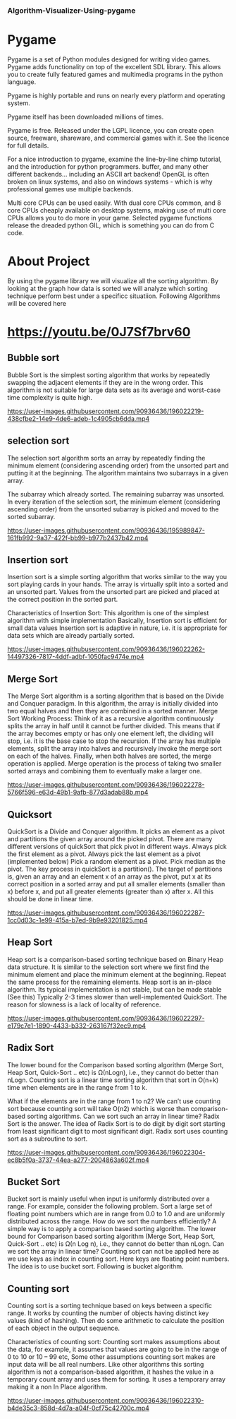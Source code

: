 ### Algorithm-Visualizer-Using-pygame
# Pygame
Pygame is a set of Python modules designed for writing video games. Pygame adds functionality on top of the excellent SDL library. This allows you to create fully featured games and multimedia programs in the python language.

Pygame is highly portable and runs on nearly every platform and operating system.

Pygame itself has been downloaded millions of times.

Pygame is free. Released under the LGPL licence, you can create open source, freeware, shareware, and commercial games with it. See the licence for full details.

For a nice introduction to pygame, examine the line-by-line chimp tutorial, and the introduction for python programmers. buffer, and many other different backends... including an ASCII art backend! OpenGL is often broken on linux systems, and also on windows systems - which is why professional games use multiple backends.

Multi core CPUs can be used easily. With dual core CPUs common, and 8 core CPUs cheaply available on desktop systems, making use of multi core CPUs allows you to do more in your game. Selected pygame functions release the dreaded python GIL, which is something you can do from C code.

# About Project 
By using the pygame library we will visualize all the sorting algorithm. By looking at the graph how data is sorted we will analyze which sorting technique perform best under a specificc situatiion. 
Following Algorithms will be covered here 
# https://youtu.be/0J7Sf7brv60
## Bubble sort 
Bubble Sort is the simplest sorting algorithm that works by repeatedly swapping the adjacent elements if they are in the wrong order. This algorithm is not suitable for large data sets as its average and worst-case time complexity is quite high.



https://user-images.githubusercontent.com/90936436/196022219-438cfbe2-14e9-4de6-adeb-1c4905cb6dda.mp4









## selection sort
The selection sort algorithm sorts an array by repeatedly finding the minimum element (considering ascending order) from the unsorted part and putting it at the beginning. 
The algorithm maintains two subarrays in a given array.

The subarray which already sorted. 
The remaining subarray was unsorted.
In every iteration of the selection sort, the minimum element (considering ascending order) from the unsorted subarray is picked and moved to the sorted subarray. 

https://user-images.githubusercontent.com/90936436/195989847-161fb992-9a37-422f-bb99-b977b2437b42.mp4



## Insertion sort 
Insertion sort is a simple sorting algorithm that works similar to the way you sort playing cards in your hands. The array is virtually split into a sorted and an unsorted part. Values from the unsorted part are picked and placed at the correct position in the sorted part.

Characteristics of Insertion Sort:
This algorithm is one of the simplest algorithm with simple implementation
Basically, Insertion sort is efficient for small data values
Insertion sort is adaptive in nature, i.e. it is appropriate for data sets which are already partially sorted.


https://user-images.githubusercontent.com/90936436/196022262-14497326-7817-4ddf-adbf-1050fac9474e.mp4







## Merge Sort
The Merge Sort algorithm is a sorting algorithm that is based on the Divide and Conquer paradigm. In this algorithm, the array is initially divided into two equal halves and then they are combined in a sorted manner.
Merge Sort Working Process:
Think of it as a recursive algorithm continuously splits the array in half until it cannot be further divided. This means that if the array becomes empty or has only one element left, the dividing will stop, i.e. it is the base case to stop the recursion. If the array has multiple elements, split the array into halves and recursively invoke the merge sort on each of the halves. Finally, when both halves are sorted, the merge operation is applied. Merge operation is the process of taking two smaller sorted arrays and combining them to eventually make a larger one.




https://user-images.githubusercontent.com/90936436/196022278-5766f596-e63d-49b1-9afb-877d3adab88b.mp4





## Quicksort
QuickSort is a Divide and Conquer algorithm. It picks an element as a pivot and partitions the given array around the picked pivot. There are many different versions of quickSort that pick pivot in different ways. 
Always pick the first element as a pivot.
Always pick the last element as a pivot (implemented below)
Pick a random element as a pivot.
Pick median as the pivot.
The key process in quickSort is a partition(). The target of partitions is, given an array and an element x of an array as the pivot, put x at its correct position in a sorted array and put all smaller elements (smaller than x) before x, and put all greater elements (greater than x) after x. All this should be done in linear time.


https://user-images.githubusercontent.com/90936436/196022287-1cc0d03c-1e99-415a-b7ed-9b9e93201825.mp4







## Heap Sort
Heap sort is a comparison-based sorting technique based on Binary Heap data structure. It is similar to the selection sort where we first find the minimum element and place the minimum element at the beginning. Repeat the same process for the remaining elements.
Heap sort is an in-place algorithm. 
Its typical implementation is not stable, but can be made stable (See this)
Typically 2-3 times slower than well-implemented QuickSort.  The reason for slowness is a lack of locality of reference.






https://user-images.githubusercontent.com/90936436/196022297-e179c7e1-1890-4433-b332-263167f32ec9.mp4




## Radix Sort
The lower bound for the Comparison based sorting algorithm (Merge Sort, Heap Sort, Quick-Sort .. etc) is Ω(nLogn), i.e., they cannot do better than nLogn. Counting sort is a linear time sorting algorithm that sort in O(n+k) time when elements are in the range from 1 to k.

What if the elements are in the range from 1 to n2? 
We can’t use counting sort because counting sort will take O(n2) which is worse than comparison-based sorting algorithms. Can we sort such an array in linear time? 
Radix Sort is the answer. The idea of Radix Sort is to do digit by digit sort starting from least significant digit to most significant digit. Radix sort uses counting sort as a subroutine to sort.



https://user-images.githubusercontent.com/90936436/196022304-ec8b5f0a-3737-44ea-a277-2004863a602f.mp4







## Bucket Sort 
Bucket sort is mainly useful when input is uniformly distributed over a range. For example, consider the following problem. 
Sort a large set of floating point numbers which are in range from 0.0 to 1.0 and are uniformly distributed across the range. How do we sort the numbers efficiently?
A simple way is to apply a comparison based sorting algorithm. The lower bound for Comparison based sorting algorithm (Merge Sort, Heap Sort, Quick-Sort .. etc) is Ω(n Log n), i.e., they cannot do better than nLogn. 
Can we sort the array in linear time? Counting sort can not be applied here as we use keys as index in counting sort. Here keys are floating point numbers.  
The idea is to use bucket sort. Following is bucket algorithm.

## Counting sort
Counting sort is a sorting technique based on keys between a specific range. It works by counting the number of objects having distinct key values (kind of hashing). Then do some arithmetic to calculate the position of each object in the output sequence. 

Characteristics of counting sort:
Counting sort makes assumptions about the data, for example, it assumes that values are going to be in the range of 0 to 10 or 10 – 99 etc, Some other assumptions counting sort makes are input data will be all real numbers.
Like other algorithms this sorting algorithm is not a comparison-based algorithm, it hashes the value in a temporary count array and uses them for sorting.
It uses a temporary array making it a non In Place algorithm.

https://user-images.githubusercontent.com/90936436/196022310-b4de35c3-858d-4d7a-a04f-0cf75c42700c.mp4





